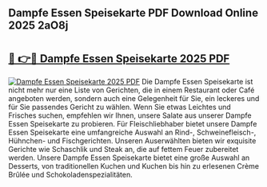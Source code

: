 ## Dampfe Essen Speisekarte PDF Download Online 2025 2aO8j

# <h2><a href="http://gc8tp2o.nevu.top/?p=Dampfe+Essen+Speisekarte">🔗 👉🔴 Dampfe Essen Speisekarte 2025 PDF</a></h2>

[![Dampfe Essen Speisekarte 2025 PDF](https://i.imgur.com/dBaPXMq.png)](http://gc8tp2o.nevu.top/?p=Dampfe+Essen+Speisekarte)
Die Dampfe Essen Speisekarte ist nicht mehr nur eine Liste von Gerichten, die in einem Restaurant oder Café angeboten werden, sondern auch eine Gelegenheit für Sie, ein leckeres und für Sie passendes Gericht zu wählen. Wenn Sie etwas Leichtes und Frisches suchen, empfehlen wir Ihnen, unsere Salate aus unserer Dampfe Essen Speisekarte zu probieren. Für Fleischliebhaber bietet unsere Dampfe Essen Speisekarte eine umfangreiche Auswahl an Rind-, Schweinefleisch-, Hühnchen- und Fischgerichten. Unseren Auserwählten bieten wir exquisite Gerichte wie Schaschlik und Steak an, die auf fettem Feuer zubereitet werden. Unsere Dampfe Essen Speisekarte bietet eine große Auswahl an Desserts, von traditionellen Kuchen und Kuchen bis hin zu erlesenen Crème Brûlée und Schokoladenspezialitäten.
